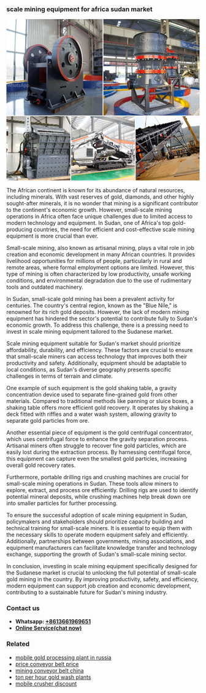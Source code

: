 <h3>scale mining equipment for africa sudan market</h3><img src='1706754154.jpg' alt=''><p>The African continent is known for its abundance of natural resources, including minerals. With vast reserves of gold, diamonds, and other highly sought-after minerals, it is no wonder that mining is a significant contributor to the continent's economic growth. However, small-scale mining operations in Africa often face unique challenges due to limited access to modern technology and equipment. In Sudan, one of Africa's top gold-producing countries, the need for efficient and cost-effective scale mining equipment is more crucial than ever.</p><p>Small-scale mining, also known as artisanal mining, plays a vital role in job creation and economic development in many African countries. It provides livelihood opportunities for millions of people, particularly in rural and remote areas, where formal employment options are limited. However, this type of mining is often characterized by low productivity, unsafe working conditions, and environmental degradation due to the use of rudimentary tools and outdated machinery.</p><p>In Sudan, small-scale gold mining has been a prevalent activity for centuries. The country's central region, known as the "Blue Nile," is renowned for its rich gold deposits. However, the lack of modern mining equipment has hindered the sector's potential to contribute fully to Sudan's economic growth. To address this challenge, there is a pressing need to invest in scale mining equipment tailored to the Sudanese market.</p><p>Scale mining equipment suitable for Sudan's market should prioritize affordability, durability, and efficiency. These factors are crucial to ensure that small-scale miners can access technology that improves both their productivity and safety. Additionally, equipment should be adaptable to local conditions, as Sudan's diverse geography presents specific challenges in terms of terrain and climate.</p><p>One example of such equipment is the gold shaking table, a gravity concentration device used to separate fine-grained gold from other materials. Compared to traditional methods like panning or sluice boxes, a shaking table offers more efficient gold recovery. It operates by shaking a deck fitted with riffles and a water wash system, allowing gravity to separate gold particles from ore.</p><p>Another essential piece of equipment is the gold centrifugal concentrator, which uses centrifugal force to enhance the gravity separation process. Artisanal miners often struggle to recover fine gold particles, which are easily lost during the extraction process. By harnessing centrifugal force, this equipment can capture even the smallest gold particles, increasing overall gold recovery rates.</p><p>Furthermore, portable drilling rigs and crushing machines are crucial for small-scale mining operations in Sudan. These tools allow miners to explore, extract, and process ore efficiently. Drilling rigs are used to identify potential mineral deposits, while crushing machines help break down ore into smaller particles for further processing.</p><p>To ensure the successful adoption of scale mining equipment in Sudan, policymakers and stakeholders should prioritize capacity building and technical training for small-scale miners. It is essential to equip them with the necessary skills to operate modern equipment safely and efficiently. Additionally, partnerships between governments, mining associations, and equipment manufacturers can facilitate knowledge transfer and technology exchange, supporting the growth of Sudan's small-scale mining sector.</p><p>In conclusion, investing in scale mining equipment specifically designed for the Sudanese market is crucial to unlocking the full potential of small-scale gold mining in the country. By improving productivity, safety, and efficiency, modern equipment can support job creation and economic development, contributing to a sustainable future for Sudan's mining industry.</p><h3>Contact us</h3><ul><li><strong>Whatsapp:&nbsp;<a href="https://wa.me/8613661969651">+8613661969651</a></strong></li><li><a href="https://swt.shibang-china.com/?git&amp;zhl&amp;scale mining equipment for africa sudan market"><strong>Online Service(chat now)</strong></a></li></ul><h3>Related</h3><ul><li><a href='mobile gold processing plant in russia.md'>mobile gold processing plant in russia</a></li><li><a href='price conveyor belt price.md'>price conveyor belt price</a></li><li><a href='mining conveyor belt china.md'>mining conveyor belt china</a></li><li><a href='ton per hour gold wash plants.md'>ton per hour gold wash plants</a></li><li><a href='mobile crusher discount.md'>mobile crusher discount</a></li></ul>